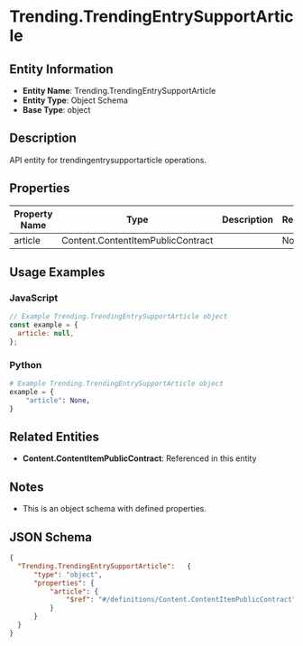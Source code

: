 # Trending.TrendingEntrySupportArticle

## Entity Information
- **Entity Name**: Trending.TrendingEntrySupportArticle
- **Entity Type**: Object Schema
- **Base Type**: object

## Description
API entity for trendingentrysupportarticle operations.

## Properties

| Property Name | Type | Description | Required |
|---------------|------|-------------|----------|
| article | Content.ContentItemPublicContract |  | No |

## Usage Examples

### JavaScript
```javascript
// Example Trending.TrendingEntrySupportArticle object
const example = {
  article: null,
};
```

### Python
```python
# Example Trending.TrendingEntrySupportArticle object
example = {
    "article": None,
}
```

## Related Entities
- **Content.ContentItemPublicContract**: Referenced in this entity

## Notes
- This is an object schema with defined properties.

## JSON Schema
```json
{
  "Trending.TrendingEntrySupportArticle":   {
      "type": "object",
      "properties": {
          "article": {
              "$ref": "#/definitions/Content.ContentItemPublicContract"
          }
      }
  }
}
```
